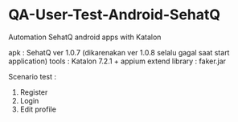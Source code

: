 # QA-User-Test-Android-SehatQ
Automation SehatQ android apps with Katalon

apk : SehatQ ver 1.0.7 (dikarenakan ver 1.0.8 selalu gagal saat start application)
tools : Katalon 7.2.1 + appium
extend library : faker.jar

Scenario test :
1. Register
2. Login
3. Edit profile



